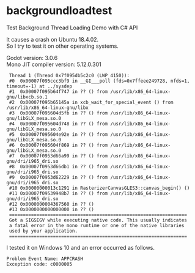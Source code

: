 # backgroundloadtest
Test Background Thread Loading Demo with C# API

It causes a crash on Ubuntu 18.4.02.<br />
So I try to test it on other operating systems.

Godot version: 3.0.6<br />
Mono JIT compiler version: 5.12.0.301<br />

```
 Thread 1 (Thread 0x7f095db5c2c0 (LWP 4150)):
 #0  0x00007f095ccc3bf9 in __GI___poll (fds=0x7ffeee249728, nfds=1, timeout=-1) at ../sysdep
 #1  0x00007f095b64f747 in ?? () from /usr/lib/x86_64-linux-gnu/libxcb.so.1
 #2  0x00007f095b65145a in xcb_wait_for_special_event () from /usr/lib/x86_64-linux-gnu/libx
 #3  0x00007f095604d5fb in ?? () from /usr/lib/x86_64-linux-gnu/libGLX_mesa.so.0
 #4  0x00007f095604d748 in ?? () from /usr/lib/x86_64-linux-gnu/libGLX_mesa.so.0
 #5  0x00007f095604e92e in ?? () from /usr/lib/x86_64-linux-gnu/libGLX_mesa.so.0
 #6  0x00007f095604f869 in ?? () from /usr/lib/x86_64-linux-gnu/libGLX_mesa.so.0
 #7  0x00007f0953d66a99 in ?? () from /usr/lib/x86_64-linux-gnu/dri/i965_dri.so
 #8  0x00007f0953d66db1 in ?? () from /usr/lib/x86_64-linux-gnu/dri/i965_dri.so
 #9  0x00007f0953d62229 in ?? () from /usr/lib/x86_64-linux-gnu/dri/i965_dri.so
 #10 0x00000000013c1291 in RasterizerCanvasGLES3::canvas_begin() ()
 #11 0x00007f09539948b7 in ?? () from /usr/lib/x86_64-linux-gnu/dri/i965_dri.so
 #12 0x0000000004367560 in ?? ()
 #13 0x0000000000000000 in ?? ()
 =================================================================
 Got a SIGSEGV while executing native code. This usually indicates
 a fatal error in the mono runtime or one of the native libraries
 used by your application.
 =================================================================
```

I tested it on Windows 10 and an error occurred as follows.<br />

```
Problem Event Name: APPCRASH
Exception code: c0000005
```
